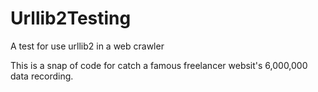 # Urllib2Testing
A test for use urllib2 in a web crawler

This is a snap of code for catch a famous freelancer websit's 6,000,000 data recording.
